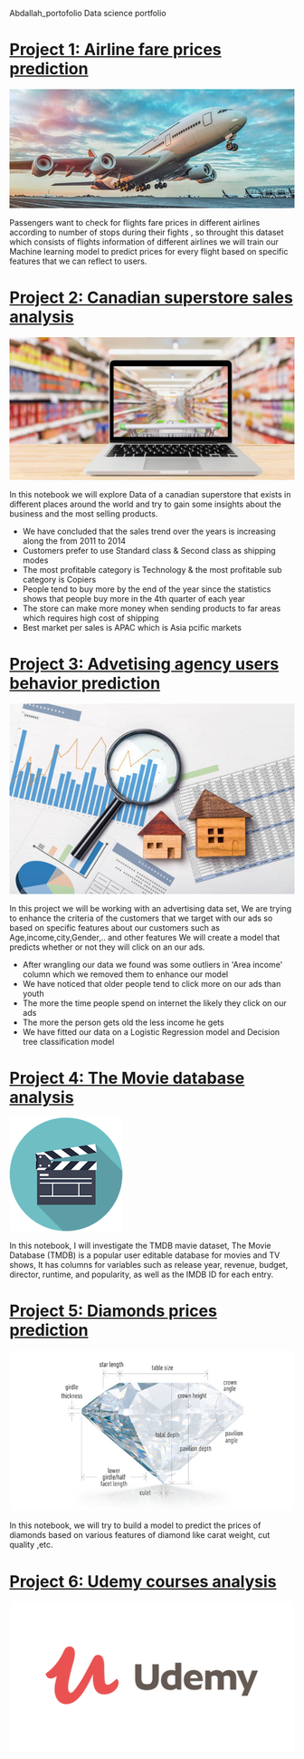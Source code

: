 Abdallah_portofolio
Data science portfolio

# [Project 1: Airline fare prices prediction](https://github.com/Aellawah/Airline-fare-prices-prediction/blob/main/Airline%20prices%20prediction.ipynb)
![](/Images/WWS-AirlinesAirports-720x300.jpg)

Passengers want to check for flights fare prices in different airlines according to number of stops during their fights , so throught this dataset which consists of flights information of different airlines we will train our Machine learning model to predict prices for every flight based on specific features that we can reflect to users.


# [Project 2: Canadian superstore sales analysis](https://github.com/Aellawah/Canadian-superstore-sales-analysis/blob/main/Canadian%20Superstore%20sales.ipynb)
![](Images/BLOG_deliver-better-online-grocery-shopping.jpg)

In this notebook we will explore Data of a canadian superstore that exists in different places around the world and try to gain some insights about the business and the most selling products.

* We have concluded that the sales trend over the years is increasing along the from 2011 to 2014
* Customers prefer to use Standard class & Second class as shipping modes
* The most profitable category is Technology & the most profitable sub category is Copiers
* People tend to buy more by the end of the year since the statistics shows that people buy more in the 4th quarter of each year
* The store can make more money when sending products to far areas which requires high cost of shipping 
* Best market per sales is APAC which is Asia pcific markets


# [Project 3: Advetising agency users behavior prediction](https://github.com/Aellawah/Advetising-agency-users-behavior-prediction/blob/main/Advertising%20agency%20dataset.ipynb)
![](Images/istockphoto-1186618062-612x612.jpg)

In this project we will be working with an advertising data set, We are trying to enhance the criteria of the customers that we target with our ads so based on specific features about our customers such as Age,income,city,Gender,.. and other features We will create a model that predicts whether or not they will click on an our ads.

* After wrangling our data we found was some outliers in 'Area income' column which we removed them to enhance our model
* We have noticed that older people tend to click more on our ads than youth
* The more the time people spend on internet the likely they click on our ads
* The more the person gets old the less income he gets
* We have fitted our data on a Logistic Regression model and Decision tree classification model

# [Project 4: The Movie database analysis](https://github.com/Aellawah/The-Movie-database-analysis-/blob/main/TMDB.ipynb)
![](Images/movies.png)

In this notebook, I will investigate the TMDB mavie dataset, The Movie Database (TMDB) is a popular user editable database for movies and TV shows, It has columns for variables such as release year, revenue, budget, director, runtime, and popularity, as well as the IMDB ID for each entry.

# [Project 5: Diamonds prices prediction](https://github.com/Aellawah/Diamonds-prices-prediction/blob/main/Diamonds%20prices%20prediction.ipynb)
![](Images/Hero_Cut_700x394.jpg)

In this notebook, we will try to build a model to predict the prices of diamonds based on various features of diamond like carat weight, cut quality ,etc.

# [Project 6: Udemy courses analysis](https://github.com/Aellawah/Udemy-Dataset/blob/main/Udemy.ipynb)
![](Images/Udemy.png)

